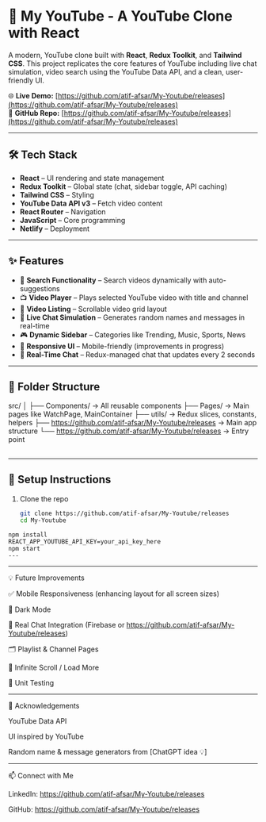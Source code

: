 # 🎥 My YouTube - A YouTube Clone with React

A modern, YouTube clone built with **React**, **Redux Toolkit**, and **Tailwind CSS**. This project replicates the core features of YouTube including live chat simulation, video search using the YouTube Data API, and a clean, user-friendly UI.

🌐 **Live Demo:** [https://github.com/atif-afsar/My-Youtube/releases](https://github.com/atif-afsar/My-Youtube/releases)  
📁 **GitHub Repo:** [https://github.com/atif-afsar/My-Youtube/releases](https://github.com/atif-afsar/My-Youtube/releases)

---

## 🛠 Tech Stack

- **React** – UI rendering and state management
- **Redux Toolkit** – Global state (chat, sidebar toggle, API caching)
- **Tailwind CSS** – Styling
- **YouTube Data API v3** – Fetch video content
- **React Router** – Navigation
- **JavaScript** – Core programming
- **Netlify** – Deployment

---

## ✨ Features

- 🔎 **Search Functionality** – Search videos dynamically with auto-suggestions
- 📺 **Video Player** – Plays selected YouTube video with title and channel
- 📂 **Video Listing** – Scrollable video grid layout
- 🧠 **Live Chat Simulation** – Generates random names and messages in real-time
- 🎮 **Dynamic Sidebar** – Categories like Trending, Music, Sports, News
- 📱 **Responsive UI** – Mobile-friendly (improvements in progress)
- 💬 **Real-Time Chat** – Redux-managed chat that updates every 2 seconds

---

## 📁 Folder Structure

src/
│
├── Components/ → All reusable components
├── Pages/ → Main pages like WatchPage, MainContainer
├── utils/ → Redux slices, constants, helpers
├── https://github.com/atif-afsar/My-Youtube/releases → Main app structure
└── https://github.com/atif-afsar/My-Youtube/releases → Entry point
##
---

## 🚀 Setup Instructions

1. Clone the repo

   ```bash
   git clone https://github.com/atif-afsar/My-Youtube/releases
   cd My-Youtube

```
npm install
REACT_APP_YOUTUBE_API_KEY=your_api_key_here
npm start
---
```
---

💡 Future Improvements

✅ Mobile Responsiveness (enhancing layout for all screen sizes)

🌙 Dark Mode

🧠 Real Chat Integration (Firebase or https://github.com/atif-afsar/My-Youtube/releases)

🗂 Playlist & Channel Pages

🔄 Infinite Scroll / Load More

🧪 Unit Testing

---

🙌 Acknowledgements

YouTube Data API

UI inspired by YouTube

Random name & message generators from [ChatGPT idea 💡]

---

📫 Connect with Me

LinkedIn: https://github.com/atif-afsar/My-Youtube/releases

GitHub: https://github.com/atif-afsar/My-Youtube/releases
